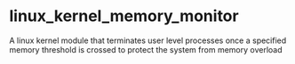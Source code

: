 # linux_kernel_memory_monitor
A linux kernel module that terminates user level processes once a specified memory threshold is crossed to protect the system from memory overload
